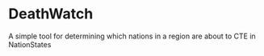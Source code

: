 # DeathWatch
A simple tool for determining which nations in a region are about to CTE in NationStates
